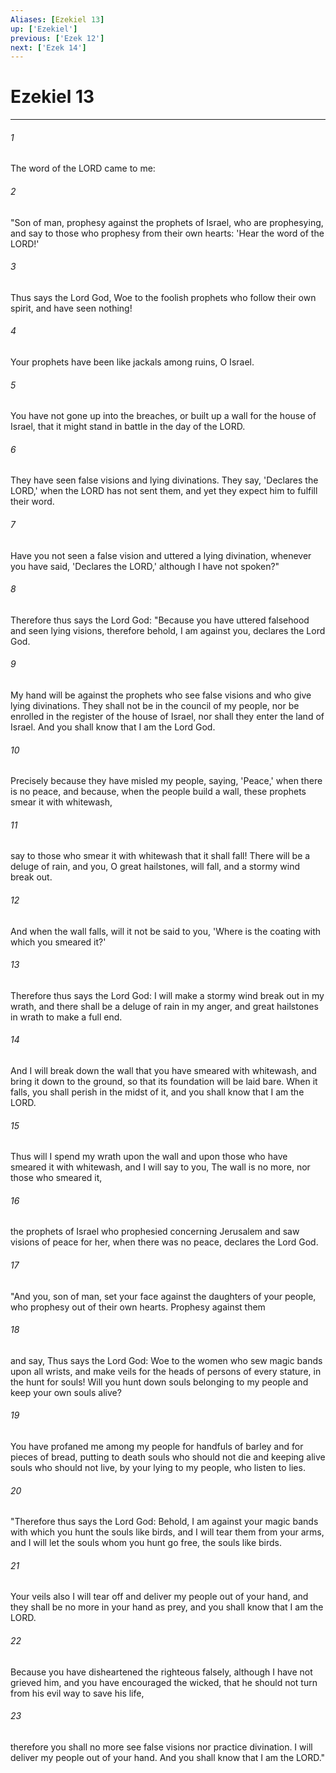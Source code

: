 ```yaml
---
Aliases: [Ezekiel 13]
up: ['Ezekiel']
previous: ['Ezek 12']
next: ['Ezek 14']
---
```

# Ezekiel 13
***



###### 1 
The word of the LORD came to me: 

###### 2 
"Son of man, prophesy against the prophets of Israel, who are prophesying, and say to those who prophesy from their own hearts: 'Hear the word of the LORD!' 

###### 3 
Thus says the Lord God, Woe to the foolish prophets who follow their own spirit, and have seen nothing! 

###### 4 
Your prophets have been like jackals among ruins, O Israel. 

###### 5 
You have not gone up into the breaches, or built up a wall for the house of Israel, that it might stand in battle in the day of the LORD. 

###### 6 
They have seen false visions and lying divinations. They say, 'Declares the LORD,' when the LORD has not sent them, and yet they expect him to fulfill their word. 

###### 7 
Have you not seen a false vision and uttered a lying divination, whenever you have said, 'Declares the LORD,' although I have not spoken?" 

###### 8 
Therefore thus says the Lord God: "Because you have uttered falsehood and seen lying visions, therefore behold, I am against you, declares the Lord God. 

###### 9 
My hand will be against the prophets who see false visions and who give lying divinations. They shall not be in the council of my people, nor be enrolled in the register of the house of Israel, nor shall they enter the land of Israel. And you shall know that I am the Lord God. 

###### 10 
Precisely because they have misled my people, saying, 'Peace,' when there is no peace, and because, when the people build a wall, these prophets smear it with whitewash, 

###### 11 
say to those who smear it with whitewash that it shall fall! There will be a deluge of rain, and you, O great hailstones, will fall, and a stormy wind break out. 

###### 12 
And when the wall falls, will it not be said to you, 'Where is the coating with which you smeared it?' 

###### 13 
Therefore thus says the Lord God: I will make a stormy wind break out in my wrath, and there shall be a deluge of rain in my anger, and great hailstones in wrath to make a full end. 

###### 14 
And I will break down the wall that you have smeared with whitewash, and bring it down to the ground, so that its foundation will be laid bare. When it falls, you shall perish in the midst of it, and you shall know that I am the LORD. 

###### 15 
Thus will I spend my wrath upon the wall and upon those who have smeared it with whitewash, and I will say to you, The wall is no more, nor those who smeared it, 

###### 16 
the prophets of Israel who prophesied concerning Jerusalem and saw visions of peace for her, when there was no peace, declares the Lord God. 

###### 17 
"And you, son of man, set your face against the daughters of your people, who prophesy out of their own hearts. Prophesy against them 

###### 18 
and say, Thus says the Lord God: Woe to the women who sew magic bands upon all wrists, and make veils for the heads of persons of every stature, in the hunt for souls! Will you hunt down souls belonging to my people and keep your own souls alive? 

###### 19 
You have profaned me among my people for handfuls of barley and for pieces of bread, putting to death souls who should not die and keeping alive souls who should not live, by your lying to my people, who listen to lies. 

###### 20 
"Therefore thus says the Lord God: Behold, I am against your magic bands with which you hunt the souls like birds, and I will tear them from your arms, and I will let the souls whom you hunt go free, the souls like birds. 

###### 21 
Your veils also I will tear off and deliver my people out of your hand, and they shall be no more in your hand as prey, and you shall know that I am the LORD. 

###### 22 
Because you have disheartened the righteous falsely, although I have not grieved him, and you have encouraged the wicked, that he should not turn from his evil way to save his life, 

###### 23 
therefore you shall no more see false visions nor practice divination. I will deliver my people out of your hand. And you shall know that I am the LORD."

